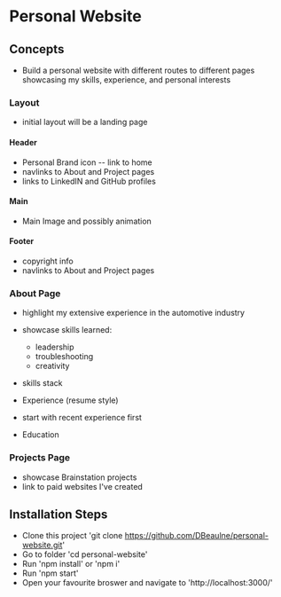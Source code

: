 # Personal Website

## Concepts

- Build a personal website with different routes to different pages showcasing my skills, experience, and personal interests

### Layout

- initial layout will be a landing page

#### Header

- Personal Brand icon -- link to home
- navlinks to About and Project pages
- links to LinkedIN and GitHub profiles

#### Main

- Main Image and possibly animation

#### Footer

- copyright info
- navlinks to About and Project pages

### About Page

- highlight my extensive experience in the automotive industry
- showcase skills learned:

  - leadership
  - troubleshooting
  - creativity

- skills stack

- Experience (resume style)
- start with recent experience first

- Education

### Projects Page

- showcase Brainstation projects
- link to paid websites I've created

## Installation Steps

- Clone this project 'git clone https://github.com/DBeaulne/personal-website.git'
- Go to folder 'cd personal-website'
- Run 'npm install' or 'npm i'
- Run 'npm start'
- Open your favourite broswer and navigate to 'http://localhost:3000/'

##
